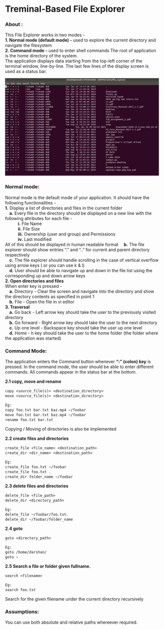 # Treminal-Based File Explorer

### About :
This File Explorer works in two modes -<br/>
**1. Normal mode (default mode) -** used to explore the current directory and navigate the filesystem<br/>
**2. Command mode -** used to enter shell commands
The root of application is the home directory of the system.<br/>
The application displays data starting from the top-left corner of the terminal window, line-by-line. The last few lines of the display screen is used as a status bar.<br/>
<p align="center">
  <img src="./image/snapshot.png">
</p>

### Normal mode:
Normal mode is the default mode of your application. It should have the following functionalities -<br/>
**1.** Display a list of directories and files in the current folder<br/>
&emsp;**a.** Every file in the directory should be displayed on a new line with the following attributes for each file -<br/>
&emsp;&emsp;&emsp;**i.** File Name<br/>
&emsp;&emsp;&emsp;**ii.** File Size<br/>
&emsp;&emsp;&emsp;**iii.** Ownership (user and group) and Permissions<br/>
&emsp;&emsp;&emsp;**iv.** Last modified<br/>
All of this should be displayed in human readable format
&emsp;**b.** The file explorer should show entries “.” and “..” for current and parent directory respectively<br/>
&emsp;**c.** The file explorer should handle scrolling in the case of vertical overflow using arrow keys ( or you can use k  &  l)<br/>
&emsp;**d.** User should be able to navigate up and down in the file list using the corresponding up
and down arrow keys<br/>
**2. Open directories and files**<br/>
When enter key is pressed -<br/>
&emsp;**a.** Directory - Clear the screen and navigate into the directory and show the directory contents as specified in point 1<br/>
&emsp;**b.** File - Open the file in vi editor<br/>
**3. Traversal**<br/>
&emsp;**a.** Go back - Left arrow key should take the user to the previously visited directory<br/>
&emsp;**b.** Go forward - Right arrow key should take the user to the next directory<br/>
&emsp;**c.** Up one level - Backspace key should take the user up one level<br/>
&emsp;**d.** Home -  h  key should take the user to the home folder (the folder where the application was started)

### Command Mode:
The application enters the Command button whenever **“:” (colon) key** is pressed. In the command mode, the user should be able to enter different commands. All commands appear in the status bar at the bottom.

**2.1 copy, move and rename** 
```
copy <source_file(s)> <destination_directory>
move <source_file(s)> <destination_directory>
```
```
Eg:
copy foo.txt bar.txt baz.mp4 ~/foobar
move foo.txt bar.txt baz.mp4 ~/foobar
rename foo.txt bar.txt
```
Copying / Moving of directories is also be implemented

**2.2 create files and directories** 
```
create_file <file_name> <destination_path>
create_dir <dir_name> <destination_path>
```

```
Eg:
create_file foo.txt ~/foobar
create_file foo.txt .
create_dir folder_name ~/foobar
```

**2.3 delete files and directories** 
```
delete_file <file_path>
delete_dir <directory_path>
```

```
Eg:
delete_file ~/foobar/foo.txt.
delete_dir ~/foobar/folder_name
```

**2.4 goto** 
```
goto <directory_path>
```

```
Eg:
goto /home/darshan/
goto ~
```

**2.5 Search a file or folder given fullname.** 
```
search <filename>
```
```
Eg:
search foo.txt
```
Search for the given filename under the current directory recursively
### Assumptions:
You can use both absolute and relative paths whereever required.





